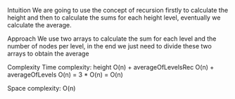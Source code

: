 Intuition
We are going to use the concept of recursion firstly to calculate the height and then to calculate the sums for each height level, eventually we calculate the average.

Approach
We use two arrays to calculate the sum for each level and the number of nodes per level, in the end we just need to divide these two arrays to obtain the average

Complexity
Time complexity:
height O(n) + averageOfLevelsRec O(n) + averageOfLevels O(n) = 3 * O(n) = O(n)

Space complexity:
O(n)​
